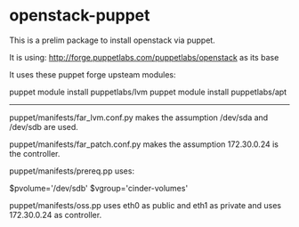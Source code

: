 openstack-puppet
================

This is a prelim package to install openstack via puppet.

It is using: http://forge.puppetlabs.com/puppetlabs/openstack as its base

It uses these puppet forge upsteam modules:


puppet module install puppetlabs/lvm
puppet module install puppetlabs/apt

---


puppet/manifests/far_lvm.conf.py makes the assumption /dev/sda and /dev/sdb are used.


puppet/manifests/far_patch.conf.py makes the assumption 172.30.0.24 is the controller.

puppet/manifests/prereq.pp uses:


$pvolume='/dev/sdb'
$vgroup='cinder-volumes'


puppet/manifests/oss.pp uses eth0 as public and eth1 as private and uses 172.30.0.24 as controller.
